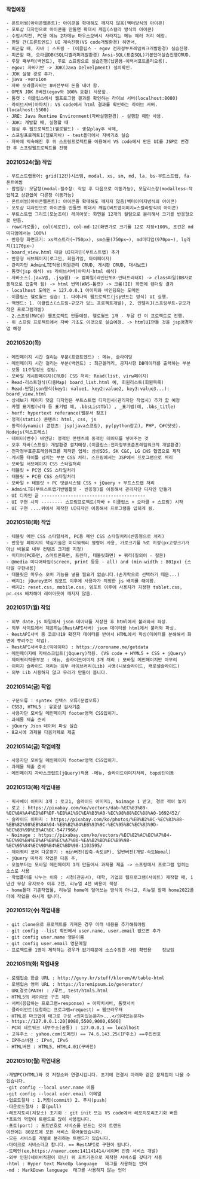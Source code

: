 #### 작업예정
    - 폰트어썸(아이콘웹폰트): 아이콘을 확대해도 깨지지 않음(벡터방식의 아이콘)
    - 포토샵 디자인으로 아이콘을 만들면 확대시 깨짐(스칼라 방식의 아이콘)
    - 수업시작전, PC용 메뉴 2차메뉴 마우스오버시 사라지는 메뉴 에러 처리 예정.
    - 한달 간(프론트엔드) UI 계속진행(VS code개발환경) 하면서, 
    - 피곤할 때, 자바 | 스프링 - (이클립스 - egov 전자정부프레임워크개발환경) 실습진행.
    - 피곤할 때, 오라클DB(SQL디벨러퍼개발환경) Ansi-SQL(표준SQL)기본언어실습진행CRUD.
    - 두달 째부터(백엔드), 주로 스프링으로 실습진행(납품용-이력서포트폴리오용).
    - egov: 자바기반 -> JDK(Java Delvelpment) 설치확인. 
    - JDK 실행 경로 추가.
    - java -version
    - 자바 오라클자바는 8버전부터 돈을 내야 함.
    - OPEN JDK 8버전(egov와 100% 호환) 사용함.
    - 톰캣 : 이클립스에서 웹프로그램 결과를 확인하는 라이브 서버(localhost:8080)
    - 라이브서버(아파치): VS code에서 html 결과를 확인하는 라이브 서버.(localhost:5500)
    - JRE: Java Runtime Environment(자바실행환경) - 실행할 때만 사용.
    - JDK: 개발할 때, 실행할 때
    - 점심 후 웹프로젝트1(헬로월드) - 생성play후 삭제, 
    - 스프링프로젝트1(헬로자바) - test폴더에서 자바기초 실습
    - 자바에 익숙해진 후 위 스프링프로젝트를 이용해서 VS code에서 만든 UI를 JSP로 변경 한 후 스프링웹프로젝트를 진행

#### 20210524(월) 작업
    - 부트스트랩용어: grid(12칸)시스템, modal, xs, sm, md, la, bs-부트스트랩, fa-폰트어썸
    - 팝업창: 모달창(modal-필수창: 작업 후 다음으로 이동가능), 모달리스창(modalless-작업하고 상관없이 다른창 이동가능)
    - 폰트어썸(아이콘웹폰트): 아이콘을 확대해도 깨지지 않음(벡터이미지방식의 아이콘)
    - 포토샵 디자인으로 아이콘을 만들면 확대시 깨짐(비트맵이미지=스칼라방식의 아이콘)
    - 부트스트랩 그리드(모눈조이) 레이아웃: 화면을 12개의 컬럼으로 분리해서 크기를 반응형으로 만듬.
    - row(가로줄), col(세로칸), col-md-12(화면가로 크기를 12로 지정+100%, 조건은 md미디엄에서는 100%)
    - 반응형 화면크기: xs엑스트라(~750px), sm스몰(750px~), md미디엄(970px~), lg라지(1170px~)
    - board_view.html 대글 UI디자인(부트스트랩) 추가
    - 반응형 서브페이지(로그인, 회원가입, 마이페이지)
    - 관리자단 AdminLTE적용(회원관리 CRUD, 게시판 CRUD, 대시보드)
    - 톰캣(jsp 해석) vs 라이브서버(아파치-html 해석)
    - 자바소스(.java앱, .jsp웹) -> 컴파일(라인단위X-인터프리터X) -> class파일(DB자료 동적으로 입출력 됨) -> html 번역(WAS-톰캣) -> 크롬(IE) 화면에 렌더링 결과
    - localhost 도메인 = 127.0.0.1 아이피와 바인딩되는 도메인
    - 이클립스 헬로월드 실습: 1. 다이나믹 웹프로젝트(jsp만드는 방식) UI 실행.
    - 백엔드: 1. 이클립스(스프링-규모가 있느 프로젝트개발), 2. 인텔리J(스프링부트-규모가 작은 프로그램개발)
    - 2.스프링(MVCd) 웹프로젝트 만들예정. 헬로월드 1개 - 두달 간 이 프로젝트로 진행.
    - 위 스프링 프로젝트에서 자바 기초도 이것으로 실습예정. -> htmlUI만들 것을 jsp병경작업 예정

#### 20210520(목)
    - 메인페이지 시간 걸리는 부분(프런트엔드) : 메뉴, 슬라이딩
    - 메인페이지 시간 걸리는 부분(백엔드) : 최근겔러리, 공지사항 DB데이터를 출력하는 부분
    - 보통 11주일정도 걸림. 
    - 모바일 게시판페이지(CRUD) CSS 처리: Read(list, virw페이지)
    - Read-리스트형식(다중Map) board_list.html 예, 회원리스트(회원목록)
    - Read-단일json형식(key1: value1, key2:value2, key3:value3...): board_view.html
    - 상세보기 페이지 댓글 디자인은 부트스트랩 디자인시(관리자단 작업시) 추가 할 예정
    - 카멜 표기법(낙타 등 표기법 예, .bbsListTbl) , _표기법(예, .bbs_title)
    - herf: hypertext referance(웹문서 참조)
    - 정적(static) 콘텐츠: html, css, js
    - 동적(dynamic) 콘텐츠: jsp(java스프링), py(python장고), PHP, C#(닷넷). Nodejs(익스프레스)
    - 데이터(변수) 바인딩: 정적인 콘텐츠에 동적인 데이터를 넣어주는 것 
    - 오후 자바(스프링) 개발환경 설치예정.(이클립스:전자정부표준프레임워크의 개발환경)
    - 전자정부표준프레임워크를 제작한 업체: 삼성SDS, SK C&C, LG CNS 협엽으로 제작
    - 게시물 타이틀 넘치는 부분 CSS 처리. 스프링에서는 JSP에서 프로그램으로 처리
    - 모바일 서브메이지 CSS 스타일처리
    - 테블릿 + PC영 CSS 스타일처리
    - 태블릿 + PC용 CSS 스타일처리
    - 모바일 + 태블릿 + PC 댓글시스템 CSS + jQuery + 부트스트랩 처리
    - AdminLTE(부트스트랩기반템플릿 - 반응형)를 이용해서 관리자단 디자인 만들기
    - UI 디자인 끝 ---------------------------------------
    - UI 구현 시작 -------- 스프링프로젝트(자바 + 이클립스 + 오라클 + 스프링) 시작
    - UI 구현 ....위에서 제작한 UI디자인 이용해서 프로그램을 입히게 됨.


#### 20210518(화) 작업
    - 테블릿 메인 CSS 스타일처리, PC용 메인 CSS 스타일처리(반응형으로 처리)
    - 반응형 페이지의 핵심기술은 미디워쿼리 명령어 사용, 가로크기를 %로 지정(px고정크기가 아닌 비율로 내부 컨텐츠 크기를 지정)
    - 미디어(PC화면, 스마트폰화면, 프린터, 태블릿화면) + 쿼리(질의어 - 질문)
    - @media 미디어타입(screen, print 등등 - all) and (min-width : 801px) {스타일 구현내용}
    - 태블릿은 마우스 오버 기능을 넣을 필요가 없습니다.(손가락으로 선택하기 때문...)
    - 배치1: jQurey코어 임포트 이후에 사용자가 지정한 js 배치를 해야함.
    - 배치2: reset.css, mobile.css, 임포트 이후에 사용자가 지정한 tablet.css, pc.css 배치해야 레이아웃이 깨지지 않음.


#### 20210517(월) 작업

    - 외부 date.js 파일에서 json 데이터를 저장한 후 html에서 불러와서 파싱.
    - 외부 사이트에서 제공하는(RestAPI서버) json 데이터를 html에서 불러와 파싱.
    - RestAPI서버 중 코로나19 확진자 데이터를 받아서 HTML에서 파싱(데이터를 분해해서 화면에 뿌려주는 작업).
    - RestAPI서버주소(빅데이터) : https://coroname.me/getdata
    - 메인페이지에 자바스크립트(jQquery)적용. (VS code + HYML5 + CSS + jQuery)
    - 제이쿼리적용부분 : 메뉴, 슬라이드이미지 3개 처리 : 모바일 메인페이지만 마무리
    - 이미지 슬라이드 처리는 외부 라이브러리(Lib) 사용(니보슬라이드, 캐로셀슬라이드)
    - 외부 Lib 사용하지 않고 우리가 만들어 봅니다.

#### 20210514(금) 작업
    - 구문오류 : syntex 신텍스 오류(문법오류) 
    - CSS3, HTML5 : 유효성 검사기준
    - 사용자단 모바일 메인페이지 footer영역 CSS입히기.
    - 과제물 제출 준비
    - jQuery Json 데이터 파싱 실습
    - 8교시에 과제물 다음카페로 제출

#### 20210514(금) 작업예정
    - 사용자단 모바일 메인페이지 footer영역 CSS입히기.
    - 과제물 제출 준비
    - 메인페이지 자바스크립트(jQuery)적용 -메뉴, 슬라이드이미지처리, top상단이동


#### 20210513(목) 작업내용
    - 픽사베이 이미지 3개 : 로고1, 슬라이드 이미지1, Noimage 1 받고, 경로 적어 놓기
    - 로고 : https://pixabay.com/ko/vectors/dab-%EC%83%89-%EC%8A%A4%ED%8F%BF-%EB%A1%9C%EA%B3%A0-%EC%98%88%EC%88%A0-1692452/
    - 슬라이드 이미지 : https://pixabay.com/ko/photos/%EB%B2%8C-%EC%83%88-%EB%82%98%EB%8A%94-%EB%B2%84%EB%93%9C-%EC%95%BC%EC%83%9D-%EC%83%9D%EB%AC%BC-5477966/
    - Noimage : https://pixabay.com/ko/vectors/%EC%82%AC%EC%A7%84-%EC%9D%B4%EB%AF%B8%EC%A7%80-%EA%B2%BD%EC%B9%98-%EC%95%84%EC%9D%B4%EC%BD%98-1103595/
    - 제이쿼리 코어 다운받기 : min버전(압축-속도UP), 일반버전(개발-속도Nomal)
    - jQuery 미처리 작업은 다음 주, 
    - 오늘부터는 모바일 메인페이지 1개 만들어서 과제물 제출 -> 스프링에서 프로그램 입히는 소스로 사용
    - 작업폴더를 나누는 이유 : 시청(관공서), 대학, 기업의 웹프로그램(사이트) 제작할 때, 1년간 무상 유지보수 이후 2천, 리뉴얼 4천 비용이 책정
    - home폴더 기존작업물, 리뉴얼 home에 덮어쓰는 방식이 아니고, 리뉴얼 할때 home2022폴더에 작업을 하시게 됩니다.
#### 20210512(수) 작업내용
    - git clone으로 프로젝트를 가져온 경우 아래 내용을 추가해줘야됨
    - git config --list 확인에서 user.nane, user.email 없으면 추가
    - git config user.name 영문이름
    - git config user.email 영문메일
    - 프로젝트를 1명이 제작하는 경우가 없기떄문에 소스수정한 사람 확인용    정보임


#### 20210511(화) 작업내용
    - 로렘입숨 한글 URL : http://guny.kr/stuff/klorem/#/table-html
    - 로렘입숨 영어 URL : https://loremipsum.io/generator/
    - URL경로(PATH) : /루트, test/html5.html
    - HTML5의 레이아웃 구조 제작
    - 서버(응답하는 프로그램=response) = 아파치서버, 톰캣서버
    - 클라이언트(요청하는 프로그램=request) = 웹브라우저
    - HTML은 마크업이 태그로 구성 <의미있는문자>...</의미있는문자>
    - https://127.0.0.1:20[8080,5500,9000,6500]
    - PC의 네트워크 내부주소(공통) : 127.0.0.1 == localhost
    - 고유주소 : yahoo.com(도메인) == 74.6.143.25(IP주소) ==주민번호
    - IP주소버전 : IPv4, IPv6
    - HTML버전 : HTML5, HTML4.01(구버전)


#### 20210510(월) 작업내용
    -개발PC(HTML)와 깃 저장소와 연결시킵니다. 초기에 연결시 아래와 같은 문제점이 나올 수 있습니다.
    -git config --local user.name 이름
    -git config --local user.email 이메일
    -업로드절차 : 1.커밋(commit) 2. 푸시(push)
    -다운로드절차 : 풀(pull) 
    -레포지토리(저장소) 초기화 : git init 또는 VS code에서 레포지토리초기화 버튼 
    *포트의 역할이 트랜드로 많이 사용됩니다.
    -포토(port) : 포트번호로 서비스를 만드는 것이 트랜드
    이전에는 80포트에 모든 서비스 묶어놓았습니다.
    -모든 서비스를 개별로 분리하는 트랜드가 있습니다. 
    -마이크로 서비스라고 합니다. == RestAPI로 구현이 됩니다.
    -도메인(ex,https://naver.com:141141414/네이버 인증 서비스 개발)
    -외부 인원(네이버직원이 아닌) 위 포트기준으로 제작한 서비스를 갖다가 사용
    -html : Hyper text MakeUp language   태그를 사용하는 언어
    -md : MarkDown language  태그를 사용하지 않는 언어